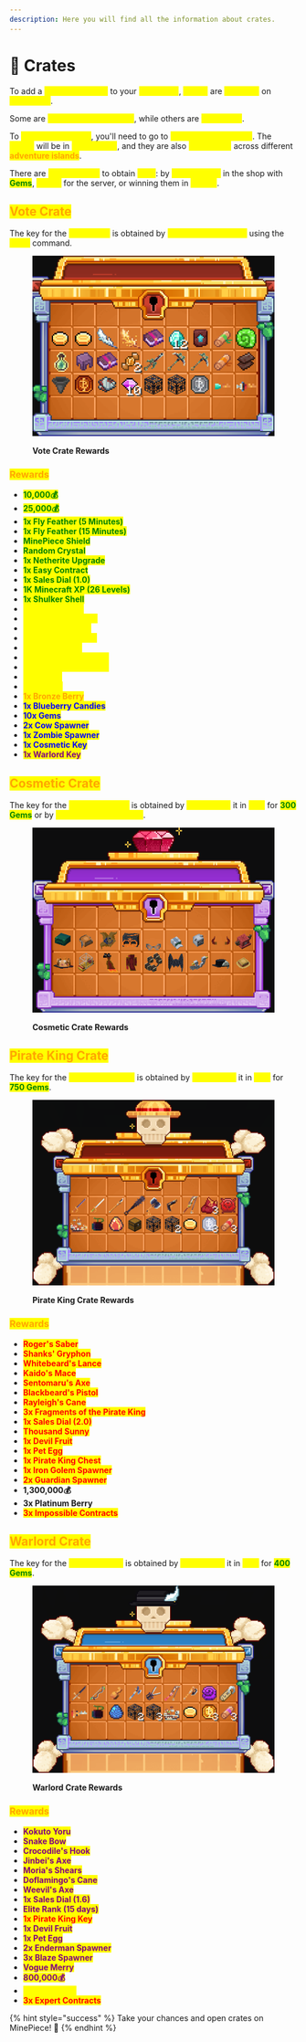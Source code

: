 ```yaml
---
description: Here you will find all the information about crates.
---
```


# 🎁 Crates

To add a <mark style="color:yellow;">**random element**</mark> to your <mark style="color:yellow;">**adventure**</mark>, <mark style="color:yellow;">**crates**</mark> are <mark style="color:yellow;">**available**</mark> on <mark style="color:yellow;">**MinePiece**</mark>.&#x20;

Some are <mark style="color:yellow;">**permanently available**</mark>, while others are <mark style="color:yellow;">**temporary**</mark>.&#x20;

To <mark style="color:yellow;">**open these crates**</mark>, you'll need to go to <mark style="color:yellow;">**`/spawn`**</mark><mark style="color:yellow;">** **</mark><mark style="color:yellow;">**with a key**</mark>. The <mark style="color:yellow;">**crates**</mark> will be in <mark style="color:yellow;">**front of you**</mark>, and they are also <mark style="color:yellow;">**distributed**</mark> across different <mark style="color:orange;">**adventure islands**</mark>.

There are <mark style="color:yellow;">**various ways**</mark> to obtain <mark style="color:yellow;">**keys**</mark>: by <mark style="color:yellow;">**buying them**</mark> in the shop with <mark style="color:green;">**Gems**</mark>, <mark style="color:yellow;">**voting**</mark> for the server, or winning them in <mark style="color:yellow;">**events**</mark>.

## <mark style="color:orange;">**Vote Crate**</mark>

The key for the <mark style="color:yellow;">**Vote Crate**</mark> is obtained by <mark style="color:yellow;">**voting for the server**</mark> using the <mark style="color:yellow;">**`/vote`**</mark> command.

<figure><img src="../.gitbook/assets/image (33).png" alt=""><figcaption><p><strong>Vote Crate Rewards</strong></p></figcaption></figure>

### <mark style="color:orange;">Rewards</mark>

* <mark style="color:green;">**10,000💰**</mark>
* <mark style="color:green;">**25,000💰**</mark>
* <mark style="color:green;">**1x Fly Feather (5 Minutes)**</mark>
* <mark style="color:green;">**1x Fly Feather (15 Minutes)**</mark>
* <mark style="color:green;">**MinePiece Shield**</mark>
* <mark style="color:green;">**Random Crystal**</mark>
* <mark style="color:green;">**1x Netherite Upgrade**</mark>
* <mark style="color:green;">**1x Easy Contract**</mark>
* <mark style="color:green;">**1x Sales Dial (1.0)**</mark>
* <mark style="color:green;">**1K Minecraft XP (26 Levels)**</mark>
* <mark style="color:green;">**1x Shulker Shell**</mark>
* <mark style="color:yellow;">**2x Pig Spawner**</mark>
* <mark style="color:yellow;">**2x Orange Candies**</mark>
* <mark style="color:yellow;">**Shipwreck Sword**</mark>
* <mark style="color:yellow;">**Shipwreck Pickaxe**</mark>
* <mark style="color:yellow;">**Shipwreck Hoe**</mark>
* <mark style="color:yellow;">**1x Advanced Contract**</mark>
* <mark style="color:yellow;">**1x Netherite Fragment**</mark>
* <mark style="color:yellow;">**1x Hopper**</mark>
* <mark style="color:yellow;">**Devil Fruit**</mark>
* <mark style="color:orange;">**1x Bronze Berry**</mark>
* <mark style="color:blue;">**1x Blueberry Candies**</mark>
* <mark style="color:blue;">**10x Gems**</mark>
* <mark style="color:blue;">**2x Cow Spawner**</mark>
* <mark style="color:blue;">**1x Zombie Spawner**</mark>
* <mark style="color:blue;">**1x Cosmetic Key**</mark>
* <mark style="color:purple;">**1x Warlord Key**</mark>

## <mark style="color:orange;">**Cosmetic Crate**</mark>

The key for the <mark style="color:yellow;">**Cosmetic Crate**</mark> is obtained by <mark style="color:yellow;">**purchasing**</mark> it in <mark style="color:yellow;">**`/vip`**</mark> for <mark style="color:green;">**300 Gems**</mark> or by <mark style="color:yellow;">**participating in events**</mark>.

<figure><img src="../.gitbook/assets/image (34).png" alt=""><figcaption><p><strong>Cosmetic Crate Rewards</strong></p></figcaption></figure>

## <mark style="color:orange;">**Pirate King Crate**</mark>

The key for the <mark style="color:yellow;">**Pirate King Crate**</mark> is obtained by <mark style="color:yellow;">**purchasing**</mark> it in <mark style="color:yellow;">**`/vip`**</mark> for <mark style="color:green;">**750 Gems**</mark>.

<figure><img src="../.gitbook/assets/image (35).png" alt=""><figcaption><p><strong>Pirate King Crate Rewards</strong></p></figcaption></figure>

### <mark style="color:orange;">Rewards</mark>

* <mark style="color:red;">**Roger's Saber**</mark>
* <mark style="color:red;">**Shanks' Gryphon**</mark>
* <mark style="color:red;">**Whitebeard's Lance**</mark>
* <mark style="color:red;">**Kaido's Mace**</mark>
* <mark style="color:red;">**Sentomaru's Axe**</mark>
* <mark style="color:red;">**Blackbeard's Pistol**</mark>
* <mark style="color:red;">**Rayleigh's Cane**</mark>
* <mark style="color:red;">**3x Fragments of the Pirate King**</mark>
* <mark style="color:red;">**1x Sales Dial (2.0)**</mark>
* <mark style="color:red;">**Thousand Sunny**</mark>
* <mark style="color:red;">**1x Devil Fruit**</mark>
* <mark style="color:red;">**1x Pet Egg**</mark>
* <mark style="color:red;">**1x Pirate King Chest**</mark>
* <mark style="color:red;">**1x Iron Golem Spawner**</mark>
* <mark style="color:red;">**2x Guardian Spawner**</mark>
* **1,300,000💰**
* **3x Platinum Berry**
* <mark style="color:red;">**3x Impossible Contracts**</mark>

## <mark style="color:orange;">Warlord Crate</mark>

The key for the <mark style="color:yellow;">**Warlord Crate**</mark> is obtained by <mark style="color:yellow;">**purchasing**</mark> it in <mark style="color:yellow;">**`/vip`**</mark> for <mark style="color:green;">**400 Gems**</mark>.

<figure><img src="../.gitbook/assets/image (36).png" alt=""><figcaption><p><strong>Warlord Crate Rewards</strong></p></figcaption></figure>

### <mark style="color:orange;">Rewards</mark>

* <mark style="color:purple;">**Kokuto Yoru**</mark>
* <mark style="color:purple;">**Snake Bow**</mark>
* <mark style="color:purple;">**Crocodile's Hook**</mark>
* <mark style="color:purple;">**Jinbei's Axe**</mark>
* <mark style="color:purple;">**Moria's Shears**</mark>
* <mark style="color:purple;">**Doflamingo's Cane**</mark>
* <mark style="color:purple;">**Weevil's Axe**</mark>
* <mark style="color:purple;">**1x Sales Dial (1.6)**</mark>
* <mark style="color:purple;">**Elite Rank (15 days)**</mark>
* <mark style="color:red;">**1x Pirate King Key**</mark>
* <mark style="color:purple;">**1x Devil Fruit**</mark>
* <mark style="color:purple;">**1x Pet Egg**</mark>
* <mark style="color:purple;">**2x Enderman Spawner**</mark>
* <mark style="color:purple;">**3x Blaze Spawner**</mark>
* <mark style="color:purple;">**Vogue Merry**</mark>
* <mark style="color:purple;">**800,000💰**</mark>
* <mark style="color:yellow;">**3x Gold Berry**</mark>
* <mark style="color:red;">**3x Expert Contracts**</mark>

{% hint style="success" %}
Take your chances and open crates on MinePiece! 🎁
{% endhint %}
